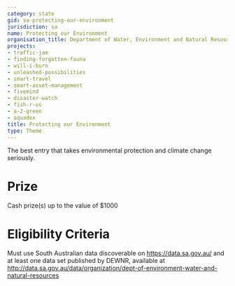 ```yaml
---
category: state
gid: sa-protecting-our-environment
jurisdiction: sa
name: Protecting our Environment
organisation_title: Department of Water, Environment and Natural Resources
projects:
- traffic-jam
- finding-forgotten-fauna
- will-i-burn
- unleashed-possibilities
- smart-travel
- smart-asset-management
- fivemind
- disaster-watch
- fish-r-us
- a-2-green
- aquadex
title: Protecting our Environment
type: Theme
---
```


The best entry that takes environmental protection and climate change seriously.

# Prize
Cash prize(s) up to the value of $1000

# Eligibility Criteria
Must use South Australian data discoverable on https://data.sa.gov.au/ and at least one data set published by DEWNR, available at http://data.sa.gov.au/data/organization/dept-of-environment-water-and-natural-resources
